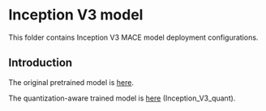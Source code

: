 Inception V3 model
=====

This folder contains Inception V3 MACE model deployment configurations.

Introduction
---
The original pretrained model is [here](https://github.com/tensorflow/models/tree/master/research/slim#pre-trained-models).

The quantization-aware trained model is [here](https://github.com/tensorflow/tensorflow/blob/master/tensorflow/lite/g3doc/models.md#image-classification-quantized-models) (Inception_V3_quant).
